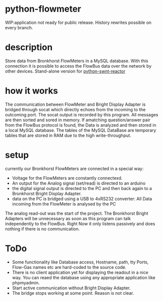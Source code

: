# python-flowmeter
WIP:application not ready for public release. History rewrites possible on every branch.

# description
Store data from Bronkhorst FlowMeters in a MySQL database. With this connection it is possible to access the FlowBus data over the network by other devices.
Stand-alone version for [python-swnt-reactor](https://github.com/ukos-git/python-swnt-reactor)

# how it works
The communication between FlowMeter and Bright Display Adapter is bridged through socat which directly echoes from the incoming to the outcoming port. The socat output is recorded by this program. All messages are then sorted and sored in memory. If amatching  question/answer pair from the FlowBus protocol is found, the Data is analyzed and then stored in a local MySQL database. The tables of the MySQL DataBase are temporary tables that are stored in RAM due to the high write-throughput.

# setup
currently our Bronkhorst FlowMeters are connected in a special way:
* Voltage for the FlowMeters are constantly connectexd.
* An output for the Analog signal (set/read) is directed to an arduino
* the digital signal output is directed to the PC and then back again to a Bronkhorst Bright Display Adapter.
* data on the PC is bridged using a USB to 4xRS232 converter: All Data incoming from the FlowMeter is analysed by the PC

The analog read-out was the start of the project.
The Bronkhorst Bright Adapters will be unnecessary as soon as this program can talk independently to the FlowBus. Right Now it only listens passively and does nothing if there is no communication.

# ToDo
* Some functionality like Database access, Hostname, path, tty Ports, Flow-Gas names etc are hard-coded to the source code.
* There is no client application yet for displaying the readout in a nice way. You can reaed the database using any appropriate application like phpmyadmin.
* Start active communication without Bright Display Adapter.
* The bridge stops working at some point. Reason is not clear.
